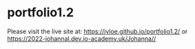 # portfolio1.2

Please visit the live site at:
https://jvloe.github.io/portfolio1.2/ 
or 
https://2022-johannal.dev.io-academy.uk/Johanna//